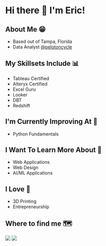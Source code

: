 # Hi there 👋 I'm Eric!

## About Me 😁
- Based out of Tampa, Florida
- Data Analyst [@pelotoncycle](https://www.onepeloton.com/)

## My Skillsets Include 📊
- Tableau Certified
- Alteryx Certified
- Excel Guru
- Looker
- DBT
- Redshift

## I'm Currently Improving At 🧠
- Python Fundamentals
  
## I Want To Learn More About 🏫
- Web Applications
- Web Design
- AI/ML Applications

## I Love 💙
- 3D Printing
- Entrepreneurship

## Where to find me 🗺
[<img src="https://img.shields.io/badge/linkedin-%230077B5.svg?&style=for-the-badge&logo=linkedin&logoColor=white">](https://www.linkedin.com/in/ecwagner/)
[<img src="https://img.shields.io/badge/GitHub-%2312100E.svg?&style=for-the-badge&logo=Github&logoColor=white">](https://www.linkedin.com/in/ecwagner/)




<!--
**ericwagnergithub/ericwagnergithub** is a ✨ _special_ ✨ repository because its `README.md` (this file) appears on your GitHub profile.

Here are some ideas to get you started:

- 🔭 I’m currently working on ...
- 🌱 I’m currently learning ...
- 👯 I’m looking to collaborate on ...
- 🤔 I’m looking for help with ...
- 💬 Ask me about ...
- 📫 How to reach me: ...
- 😄 Pronouns: ...
- ⚡ Fun fact: ...
-->
